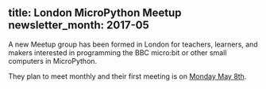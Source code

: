 title: London MicroPython Meetup
newsletter_month: 2017-05
---
A new Meetup group has been formed in London for teachers, learners, and makers interested in programming the BBC micro:bit or other small computers in MicroPython.

They plan to meet monthly and their first meeting is on [Monday May 8th](https://www.meetup.com/London-MicroPython-Meetup/).
